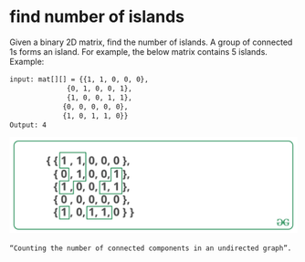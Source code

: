 # find number of islands
Given a binary 2D matrix, find the number of islands. A group of connected 1s forms an island. For example, the below matrix contains 5 islands.
Example:
```
input: mat[][] = {{1, 1, 0, 0, 0},
              {0, 1, 0, 0, 1},
              {1, 0, 0, 1, 1},
             {0, 0, 0, 0, 0},
             {1, 0, 1, 1, 0}}
Output: 4
```
![alt text](image.png "Title")

`“Counting the number of connected components in an undirected graph”.`
